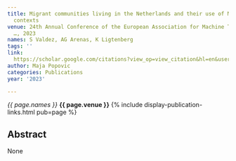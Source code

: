 ```yaml
---
title: Migrant communities living in the Netherlands and their use of MT in health
  contexts
venue: 24th Annual Conference of the European Association for Machine Translation
  …, 2023
names: S Valdez, AG Arenas, K Ligtenberg
tags: ''
link: 
  https://scholar.google.com/citations?view_op=view_citation&hl=en&user=KdAV2Y0AAAAJ&pagesize=4&sortby=pubdate&citation_for_view=KdAV2Y0AAAAJ:7T2F9Uy0os0C
author: Maja Popovic
categories: Publications
year: '2023'

---
```


*{{ page.names }}*
**{{ page.venue }}**
{% include display-publication-links.html pub=page %}
## Abstract

None